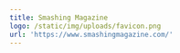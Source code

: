 ```yaml
---
title: Smashing Magazine
logo: /static/img/uploads/favicon.png
url: 'https://www.smashingmagazine.com/'
---
```



